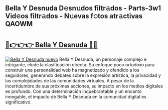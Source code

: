 ## Bella Y Desnuda D𝚎sn𝚞dos filtr𝚊dos - Parts-3w1 Vid𝚎os filtr𝚊dos - N𝚞evas f𝚘tos atr𝚊ctivas QAOWM

# <h2><a href="http://mb8bia.tromn.icu/?c=Bella+Y+Desnuda">🔗👉👉👉 Bella Y Desnuda 🔗🔗</a></h2>

[![Bella Y Desnuda nuevo](https://i.imgur.com/pEAQMta.gif)](http://mb8bia.tromn.icu/?c=Bella+Y+Desnuda)
Bella Y Desnuda, un personaje complejo e intrigante, elude la clasificación directa. Su enfoque poco ortodoxo para construir una personalidad web ha magnetizado y ofendido a los seguidores, generando debates sobre la expresión artística, la privacidad y las complejidades de las comunidades virtuales. A pesar de la incertidumbre de sus próximas acciones, su impacto en los medios digitales es profundo. Con una determinación inquebrantable y un encanto innegable, el impacto de Bella Y Desnuda en la comunidad digital es significativo.
